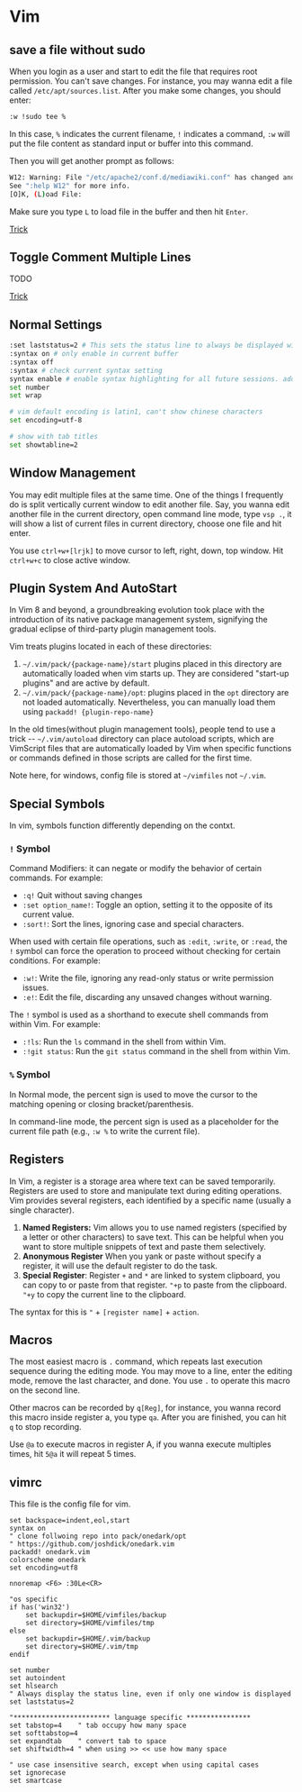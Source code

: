 # Vim

## save a file without sudo

When you login as a user and start to edit the file that requires root permission. You can't save changes. For instance, you may wanna edit a file called `/etc/apt/sources.list`. After you make some changes, you should enter:

```bash
:w !sudo tee %
```

In this case, `%` indicates the current filename, `!` indicates a command, `:w` will put the file content as standard input or buffer into this command. 

Then you will get another prompt as follows: 

```bash
W12: Warning: File "/etc/apache2/conf.d/mediawiki.conf" has changed and the buffer was changed in Vim as well
See ":help W12" for more info.
[O]K, (L)oad File: 
```

Make sure you type `L` to load file in the buffer and then hit `Enter`.

[Trick](https://www.cyberciti.biz/faq/vim-vi-text-editor-save-file-without-root-permission/)



## Toggle Comment Multiple Lines

TODO

[Trick](https://www.maketecheasier.com/comment-multiple-lines-vim/#:~:text=Start%20by%20navigating%20to%20the,key%20to%20remove%20the%20comments.)





## Normal Settings

```bash
:set laststatus=2 # This sets the status line to always be displayed with at least two lines of text.
:syntax on # only enable in current buffer
:syntax off
:syntax # check current syntax setting
syntax enable # enable syntax highlighting for all future sessions. add to ~/.vimrc or ~/.config/nvim/init.vim
set number
set wrap

# vim default encoding is latin1, can't show chinese characters
set encoding=utf-8

# show with tab titles
set showtabline=2

```



## Window Management

You may edit multiple files at the same time. One of the things I frequently do is split vertically current window to edit another file. Say, you wanna edit another file in the current directory, open command line mode, type `vsp .`, it will show a list of current files in current directory, choose one file and hit enter. 

You use `ctrl+w+[lrjk]` to move cursor to left, right, down, top window. Hit `ctrl+w+c` to close active window.



## Plugin System And AutoStart

In Vim 8 and beyond, a groundbreaking evolution took place with the introduction of its native package management system, signifying the gradual eclipse of third-party plugin management tools.

Vim treats plugins located in each of these directories:

1. `~/.vim/pack/{package-name}/start` plugins placed in this directory are automatically loaded when vim starts up. They are considered "start-up plugins" and are active by default.
2. `~/.vim/pack/{package-name}/opt`: plugins placed in the `opt` directory are not loaded automatically. Nevertheless, you can manually load them using `packadd! {plugin-repo-name}` 



In the old times(without plugin management tools), people tend to use a trick -- `~/.vim/autoload` directory can place autoload scripts, which are VimScript files that are automatically loaded by Vim when specific functions or commands defined in those scripts are called for the first time.

Note here, for windows, config file is stored at `~/vimfiles` not `~/.vim`.



## Special Symbols

In vim, symbols function differently depending on the contxt.

### `!` Symbol

Command Modifiers: it can negate or modify the behavior of certain commands. For example: 

* `:q!` Quit without saving changes
* `:set option_name!`: Toggle an option, setting it to the opposite of its current value.
* `:sort!`: Sort the lines, ignoring case and special characters.

When used with certain file operations, such as `:edit`, `:write`, or `:read`, the `!` symbol can force the operation to proceed without checking for certain conditions. For example:

- `:w!`: Write the file, ignoring any read-only status or write permission issues.
- `:e!`: Edit the file, discarding any unsaved changes without warning.

The `!` symbol is used as a shorthand to execute shell commands from within Vim. For example:

- `:!ls`: Run the `ls` command in the shell from within Vim.
- `:!git status`: Run the `git status` command in the shell from within Vim.



### `%` Symbol

In Normal mode, the percent sign is used to move the cursor to the matching opening or closing bracket/parenthesis.

In command-line mode, the percent sign is used as a placeholder for the current file path (e.g., `:w %` to write the current file).



## Registers

In Vim, a register is a storage area where text can be saved temporarily. Registers are used to store and manipulate text during editing operations. Vim provides several registers, each identified by a specific name (usually a single character).

1. **Named Registers:** Vim allows you to use named registers (specified by a letter or other characters) to save text. This can be helpful when you want to store multiple snippets of text and paste them selectively. 
2. **Anonymous Register** When you yank or paste without specify a register, it will use the default register to do the task.
3. **Special Register**: Register `+` and `*` are linked to system clipboard, you can copy to or paste from that register. `"+p` to paste from the clipboard. `"+y` to copy the current line to the clipboard.

The syntax for this is `"` + `[register name]` + `action`.



## Macros

The most easiest macro is `.` command, which repeats last execution sequence during the editing mode. You may move to a line, enter the editing mode, remove the last character, and done. You use `.` to operate this macro on the second line.

Other macros can be recorded by `q[Reg]`, for instance, you wanna record this macro inside register a, you type `qa`. After you are finished, you can hit `q` to stop recording.

Use `@a` to execute macros in register A, if you wanna execute multiples times, hit `5@a` it will repeat 5 times.



## vimrc 

This file is the config file for vim.

```vim
set backspace=indent,eol,start
syntax on
" clone follwoing repo into pack/onedark/opt
" https://github.com/joshdick/onedark.vim 
packadd! onedark.vim
colorscheme onedark
set encoding=utf8

nnoremap <F6> :30Le<CR>

"os specific
if has('win32')
    set backupdir=$HOME/vimfiles/backup
    set directory=$HOME/vimfiles/tmp
else
    set backupdir=$HOME/.vim/backup
    set directory=$HOME/.vim/tmp
endif

set number
set autoindent
set hlsearch
" Always display the status line, even if only one window is displayed
set laststatus=2

"************************ language specific ****************
set tabstop=4    " tab occupy how many space
set softtabstop=4
set expandtab    " convert tab to space
set shiftwidth=4 " when using >> << use how many space

" use case insensitive search, except when using capital cases
set ignorecase
set smartcase
```

